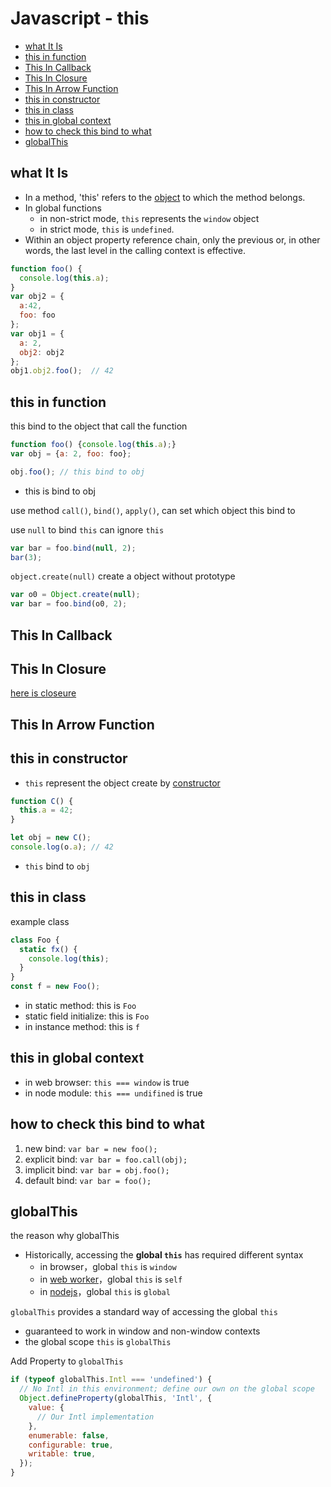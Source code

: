 # Javascript - this

* [what It Is](#what-it-is)
* [this in function](#this-in-function)
* [This In Callback](#this-in-callback)
* [This In Closure](#this-in-closure)
* [This In Arrow Function](#this-in-arrow-function)
* [this in constructor](#this-in-constructor)
* [this in class](#this-in-class)
* [this in global context](#this-in-global-context)
* [how to check this bind to what](#how-to-check-this-bind-to-what)
* [globalThis](#globalthis)

## what It Is

- In a method, 'this' refers to the [object](javascript-object.md) to which the method belongs.
- In global functions
  - in non-strict mode, `this` represents the `window` object
  - in strict mode, `this` is `undefined`.
- Within an object property reference chain, only the previous or, in other words, the last level in the calling context is effective.

```javascript
function foo() {
  console.log(this.a);
}
var obj2 = {
  a:42,
  foo: foo
};
var obj1 = {
  a: 2,
  obj2: obj2
};
obj1.obj2.foo();  // 42
```

## this in function

this bind to the object that call the function

```js
function foo() {console.log(this.a);}
var obj = {a: 2, foo: foo};

obj.foo(); // this bind to obj
```

- this is bind to obj

use method `call()`, `bind()`, `apply()`, can set which object this bind to

use `null` to bind `this` can ignore `this`

```js
var bar = foo.bind(null, 2);
bar(3);
```

`object.create(null)` create a object without prototype

```js
var o0 = Object.create(null);
var bar = foo.bind(o0, 2);
```

## This In Callback

## This In Closure

[here is closeure](javascript-closures.md)

## This In Arrow Function

## this in constructor

- `this` represent the object create by [constructor](javascript-constructor.md)

```js
function C() {
  this.a = 42;
}

let obj = new C();
console.log(o.a); // 42
```

- `this` bind to `obj`

## this in class

example class

```js
class Foo {
  static fx() {
    console.log(this);
  }
}
const f = new Foo();
```

- in static method: this is `Foo`
- static field initialize: this is `Foo`
- in instance method: this is `f`

## this in global context

- in web browser: `this === window` is true
- in node module: `this === undifined` is true

## how to check this bind to what

1. new bind: `var bar = new foo();`
2. explicit bind: `var bar = foo.call(obj);`
3. implicit bind: `var bar = obj.foo();`
4. default bind: `var bar = foo();`

## globalThis

the reason why globalThis

- Historically, accessing the **global `this`** has required different syntax
  - in browser，global `this` is `window`
  - in [web worker]()，global `this` is `self`
  - in [nodejs](nodejs.md)，global `this` is `global`

`globalThis` provides a standard way of accessing the global `this` 

- guaranteed to work in window and non-window contexts 
- the global scope `this` is `globalThis`

Add Property to `globalThis`

```js
if (typeof globalThis.Intl === 'undefined') {
  // No Intl in this environment; define our own on the global scope
  Object.defineProperty(globalThis, 'Intl', {
    value: {
      // Our Intl implementation
    },
    enumerable: false,
    configurable: true,
    writable: true,
  });
}
```
